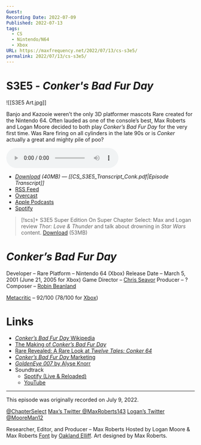 ```yaml
---
Guest: 
Recording Date: 2022-07-09
Published: 2022-07-13
tags:
  - CS
  - Nintendo/N64
  - Xbox
URL: https://maxfrequency.net/2022/07/13/cs-s3e5/
permalink: 2022/07/13/cs-s3e5/
---
```

# S3E5 - *Conker's Bad Fur Day*

![[S3E5 Art.jpg]]

Banjo and Kazooie weren’t the only 3D platformer mascots Rare created for the Nintendo 64. Often lauded as one of the console’s best, Max Roberts and Logan Moore decided to both play *Conker’s Bad Fur Day* for the very first time. Was Rare firing on all cylinders in the late 90s or is *Conker* actually a great and mighty pile of poo?

<audio controls>
  <source src="https://traffic.libsyn.com/chapterselectpod/CS_S3E5_Final.mp3">
</audio>

- *[Download](https://traffic.libsyn.com/chapterselectpod/CS_S3E5_Final.mp3) (40MB)  — [[CS_S3E5_Transcript_Conk.pdf|Episode Transcript]]*
- [RSS Feed](https://chapterselectpod.libsyn.com/rss)
- [Overcast](https://overcast.fm/itunes1568777352/chapter-select)
- [Apple Podcasts](https://podcasts.apple.com/us/podcast/chapter-select/id1568777352)
- [Spotify](https://open.spotify.com/show/4f1TLZXbwtSX7uHROe9KlS)

> [!scs]+ S3E5 Super Edition
> On Super Chapter Select: Max and Logan review *Thor: Love & Thunder* and talk about drowning in *Star Wars* content.
> [Download](https://traffic.libsyn.com/chapterselectpod/CS_S3E5_Member_Edition.mp3) (53MB)

# *Conker’s Bad Fur Day*

Developer – Rare
Platform – Nintendo 64 (Xbox)
Release Date – March 5, 2001 (June 21, 2005 for Xbox)
Game Director – [Chris Seavor](https://rare.fandom.com/wiki/Chris_Seavor)
Producer – ?
Composer – [Robin Beanland](https://en.wikipedia.org/wiki/Robin_Beanland)

[Metacritic](https://www.metacritic.com/game/nintendo-64/conkers-bad-fur-day) – 92/100 (78/100 for [Xbox](https://www.metacritic.com/game/xbox/conker-live-reloaded))
# Links

- [*Conker’s Bad Fur Day* Wikipedia](https://en.wikipedia.org/wiki/Conker%27s_Bad_Fur_Day)
- [The Making of *Conker’s Bad Fur Day*](https://youtu.be/IN-YRqbEkKE)
- [Rare Revealed: A Rare Look at *Twelve Tales: Conker 64*](https://youtu.be/dDnvVbdEs7c)
- [*Conker’s Bad Fur Day* Marketing](https://en.wikipedia.org/wiki/Conker%27s_Bad_Fur_Day#Marketing_campaign)
- [*GoldenEye 007* by Alyse Knorr](https://bossfightbooks.com/products/goldeneye-007-by-alyse-knorr)
- Soundtrack
	- [Spotify (Live & Reloaded)](https://open.spotify.com/album/0SoND9QOup7ZPmx6ASMVSO)
	- [YouTube](https://youtube.com/playlist?list=PLD07895DD80131E06)

---
This episode was originally recorded on July 9, 2022.

[@ChapterSelect](https://www.twitter.com/chapterselect)
[Max’s Twitter @MaxRoberts143](https://www.twitter.com/maxroberts143)
[Logan’s Twitter @MooreMan12](https://www.twitter.com/mooreman12)

Researcher, Editor, and Producer – Max Roberts
Hosted by Logan Moore & Max Roberts
[Font](https://www.reddit.com/r/BanjoKazooie/comments/etfrrz/i_tried_to_recreate_the_banjotooie_font_you_guys/) by [Oakland Elliff](https://twitter.com/oakieland). Art designed by Max Roberts.